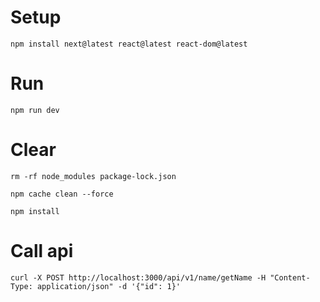 # Setup

`npm install next@latest react@latest react-dom@latest`

# Run

`npm run dev`

# Clear

`rm -rf node_modules package-lock.json`

`npm cache clean --force`

`npm install`

# Call api

`curl -X POST http://localhost:3000/api/v1/name/getName -H "Content-Type: application/json" -d '{"id": 1}'`
